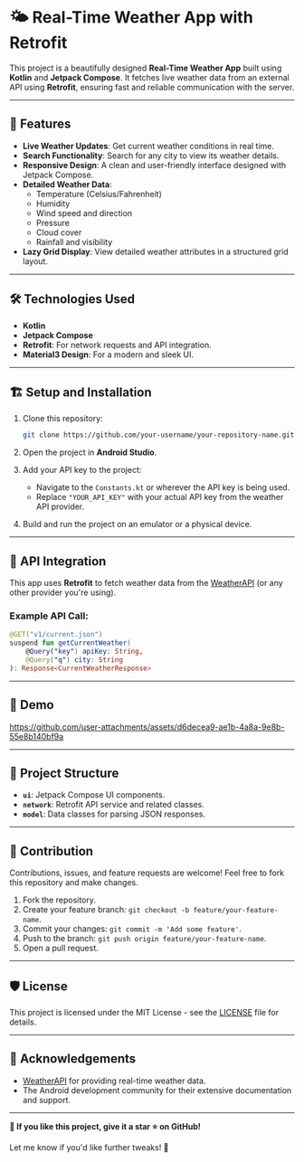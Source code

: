 

# 🌤️ Real-Time Weather App with Retrofit  

This project is a beautifully designed **Real-Time Weather App** built using **Kotlin** and **Jetpack Compose**. It fetches live weather data from an external API using **Retrofit**, ensuring fast and reliable communication with the server.  

---

## 📱 Features  

- **Live Weather Updates**: Get current weather conditions in real time.  
- **Search Functionality**: Search for any city to view its weather details.  
- **Responsive Design**: A clean and user-friendly interface designed with Jetpack Compose.  
- **Detailed Weather Data**:  
  - Temperature (Celsius/Fahrenheit)  
  - Humidity  
  - Wind speed and direction  
  - Pressure  
  - Cloud cover  
  - Rainfall and visibility  
- **Lazy Grid Display**: View detailed weather attributes in a structured grid layout.  

---

## 🛠️ Technologies Used  

- **Kotlin**  
- **Jetpack Compose**  
- **Retrofit**: For network requests and API integration.  
- **Material3 Design**: For a modern and sleek UI.  

---

## 🏗️ Setup and Installation  

1. Clone this repository:  
   ```bash  
   git clone https://github.com/your-username/your-repository-name.git  
   ```  

2. Open the project in **Android Studio**.  

3. Add your API key to the project:  
   - Navigate to the `Constants.kt` or wherever the API key is being used.  
   - Replace `"YOUR_API_KEY"` with your actual API key from the weather API provider.  

4. Build and run the project on an emulator or a physical device.  

---

## 🔗 API Integration  

This app uses **Retrofit** to fetch weather data from the [WeatherAPI](https://www.weatherapi.com/) (or any other provider you're using).  

### Example API Call:  
```kotlin  
@GET("v1/current.json")  
suspend fun getCurrentWeather(  
    @Query("key") apiKey: String,  
    @Query("q") city: String  
): Response<CurrentWeatherResponse>  
```  

---

## 🎨 Demo 


https://github.com/user-attachments/assets/d6decea9-ae1b-4a8a-9e8b-55e8b140bf9a



---

## 📂 Project Structure  

- **`ui`**: Jetpack Compose UI components.  
- **`network`**: Retrofit API service and related classes.  
- **`model`**: Data classes for parsing JSON responses.  

---

## 🤝 Contribution  

Contributions, issues, and feature requests are welcome! Feel free to fork this repository and make changes.  

1. Fork the repository.  
2. Create your feature branch: `git checkout -b feature/your-feature-name`.  
3. Commit your changes: `git commit -m 'Add some feature'`.  
4. Push to the branch: `git push origin feature/your-feature-name`.  
5. Open a pull request.  

---

## 🛡️ License  

This project is licensed under the MIT License - see the [LICENSE](LICENSE) file for details.  

---

## 📝 Acknowledgements  

- [WeatherAPI](https://www.weatherapi.com/) for providing real-time weather data.  
- The Android development community for their extensive documentation and support.  

---

**🌟 If you like this project, give it a star ⭐ on GitHub!**  

Let me know if you'd like further tweaks! 🚀
